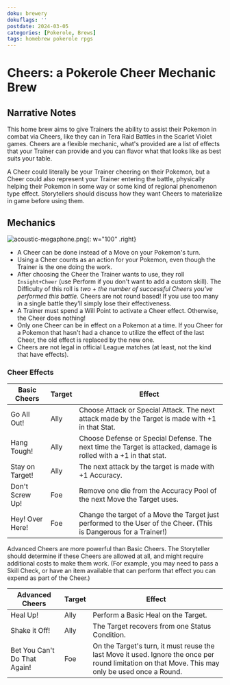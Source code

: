 ```yaml
---
doku: brewery
dokuflags: ''
postdate: 2024-03-05
categories: [Pokerole, Brews]
tags: homebrew pokerole rpgs
---
```


# Cheers: a Pokerole Cheer Mechanic Brew

## Narrative Notes
This home brew aims to give Trainers the ability to assist their Pokemon in combat via Cheers, like they can in Tera Raid Battles in the Scarlet Violet games. Cheers are a flexible mechanic, what's provided are a list of effects that your Trainer can provide and you can flavor what that looks like as best suits your table. 

A Cheer could literally be your Trainer cheering on their Pokemon, but a Cheer could also represent your Trainer entering the battle, physically helping their Pokemon in some way or some kind of regional phenomenon type effect. Storytellers should discuss how they want Cheers to materialize in game before using them. 

## Mechanics

![acoustic-megaphone.png](acoustic-megaphone.png){: w="100" .right}

- A Cheer can be done instead of a Move on your Pokemon's turn. 
- Using a Cheer counts as an action for your Pokemon, even though the Trainer is the one doing the work.
- After choosing the Cheer the Trainer wants to use, they roll `Insight+Cheer` (use Perform if you don't want to add a custom skill). The Difficulty of this roll is *two + the number of successful Cheers you've performed this battle.* Cheers are not round based! If you use too many in a single battle they'll simply lose their effectiveness. 
- A Trainer must spend a Will Point to activate a Cheer effect. Otherwise, the Cheer does nothing!
- Only one Cheer can be in effect on a Pokemon at a time. If you Cheer for a Pokemon that hasn't had a chance to utilize the effect of the last Cheer, the old effect is replaced by the new one.
- Cheers are not legal in official League matches (at least, not the kind that have effects).

### Cheer Effects

| Basic Cheers    | Target | Effect                                                                                                             |
| --------------- | ------ | ------------------------------------------------------------------------------------------------------------------ |
| Go All Out!     | Ally   | Choose Attack or Special Attack. The next attack made by the Target is made with +1 in that Stat.                  |
| Hang Tough!     | Ally   | Choose Defense or Special Defense. The next time the Target is attacked, damage is rolled with a +1 in that stat.  | 
| Stay on Target! | Ally   | The next attack by the target is made with +1 Accuracy.                                                            |
| Don't Screw Up! | Foe    | Remove one die from the Accuracy Pool of the next Move the Target uses.                                         |
| Hey! Over Here! | Foe    | Change the target of a Move the Target just performed to the User of the Cheer. (This is Dangerous for a Trainer!) |

Advanced Cheers are more powerful than Basic Cheers. The Storyteller should determine if these Cheers are allowed at all, and might require additional costs to make them work. (For example, you may need to pass a Skill Check, or have an item available that can perform that effect you can expend as part of the Cheer.)

| Advanced Cheers              | Target | Effect                                                                                                                                            |
| ---------------------------- | ------ | ------------------------------------------------------------------------------------------------------------------------------------------------- |
| Heal Up!                     | Ally   | Perform a Basic Heal on the Target.                                                                                                               |
| Shake it Off!                | Ally   | The Target recovers from one Status Condition.                                                                                                    | 
| Bet You Can't Do That Again! | Foe    | On the Target's turn, it must reuse the last Move it used. Ignore the once per round limitation on that Move. This may only be used once a Round. |
